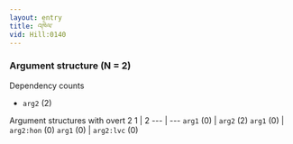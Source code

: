 ```yaml
---
layout: entry
title: འཁེལ་
vid: Hill:0140
---
```

### Argument structure (N = 2)
Dependency counts
* `arg2` (2)


Argument structures with overt 2
1 | 2
--- | ---
`arg1` (0) | `arg2` (2)
`arg1` (0) | `arg2:hon` (0)
`arg1` (0) | `arg2:lvc` (0)
